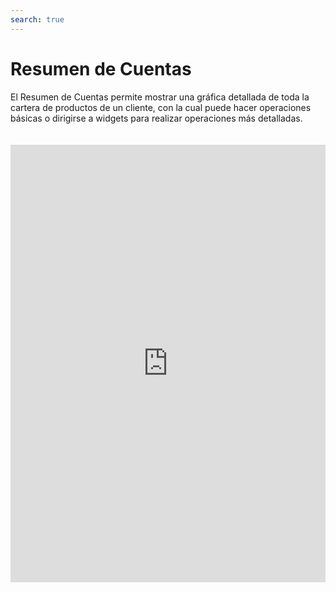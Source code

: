 ```yaml
---
search: true
---
```


# Resumen de Cuentas

El Resumen de Cuentas permite mostrar una gráfica detallada de toda la cartera de productos de un cliente, con la cual puede hacer operaciones básicas o dirigirse a widgets para realizar operaciones más detalladas.

<iframe src="https://widgets.modyo.com/personas/summary" width="100%" height="700px" frameBorder="0"  style="overflow:auto;margin-top:20px;"/>


## Funciones Generales

|Funcionalidad|Descripción|
|:------------|:----------|
|Resumen de Productos|Presenta la posición del cliente en los distintos productos que tiene con la institución financiera. (Cuentas y Tarjetas).<br><br> Los resúmenes individuales presentan la información del producto específico de manera numérica y gráfica.|
|Saldos|Permite ver los saldos disponibles de la tarjeta.|
|Cargos|Permite ver el total de cargos de cada cuenta o tarjeta.|
|Abonos|Muestra el total de abonos o depósitos que se le han hecho a una cuenta.|
|Monto disponible|Muestra el monto en efectivo disponible para realizar operaciones. Además, incluye una gráfica que muestra el  proporcional del total de la cuenta versus el monto utilizado.|
|Transferir|Deriva al widget de transferencias de cada cuenta.|
|Movimientos|Deriva al widget de movimientos de cada cuenta o tarjeta, para ver detalladamente cada uno de ellos.|
|Monto nacional|Muestra el monto nacional utilizado, además de una gráfica que indica el primer número en pesos versus el total autorizado.|
|Monto internacional|Muestra el monto internacional utilizado, además de una gráfica que indica el primer número versus el total autorizado en dólares.|
|Pagar|Deriva al widget de tarjetas, donde podrá pagar los montos facturados.||

## Productos

### Cuenta Corriente

La sección de Cuenta Corriente permite ver un resumen general de los montos disponibles, además de acceso a operaciones como transferencias y movimientos.

### Cuenta Vista

Esta sección tiene las mismas funciones que la de Cuenta Corriente. Sin embargo, sólo cambia en la sección Linea de Crédito, donde se reemplaza por los últimos movimientos y cargos realizados al producto.

### Tarjetas de Crédito

Cada una de las tarjetas de crédito tiene su propio módulo gráfico, que permite ver los detalles de cada una de ellas, su monto utilizado y disponible y los últimos movimientos.
Además, separa el cupo nacional del internacional, incluyendo una gráfica que permite ver en proporción lo utilizado.








